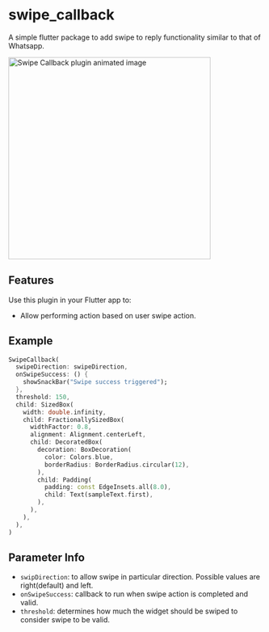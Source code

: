 # swipe_callback
A simple flutter package to add swipe to reply functionality similar to that of Whatsapp.
<p>
  <img src="https://github.com/rohan031/swipe_callback/blob/main/example.gif?raw=true"
    alt="Swipe Callback plugin animated image" height="400"/>
</p>


## Features

Use this plugin in your Flutter app to:

* Allow performing action based on user swipe action.

## Example

```dart
SwipeCallback(
  swipeDirection: swipeDirection,
  onSwipeSuccess: () {
    showSnackBar("Swipe success triggered");
  },
  threshold: 150,
  child: SizedBox(
    width: double.infinity,
    child: FractionallySizedBox(
      widthFactor: 0.8,
      alignment: Alignment.centerLeft,
      child: DecoratedBox(
        decoration: BoxDecoration(
          color: Colors.blue,
          borderRadius: BorderRadius.circular(12),
        ),
        child: Padding(
          padding: const EdgeInsets.all(8.0),
          child: Text(sampleText.first),
        ),
      ),
    ),
  ),
)
```

## Parameter Info

* ``swipDirection``: to allow swipe in particular direction. Possible values are right(default) and left.
* ``onSwipeSuccess``: callback to run when swipe action is completed and valid.
* ``threshold``: determines how much the widget should be swiped to consider swipe to be valid.